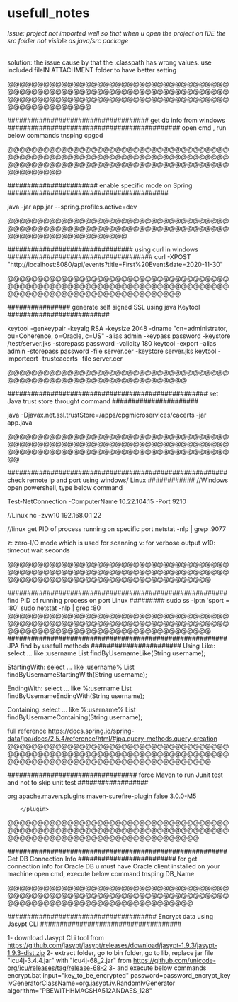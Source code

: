# usefull_notes
###### Issue: project not imported well so that when u open the project on IDE the src folder not visible as java/src package   ##

solution: the issue cause by that the .classpath has wrong values. use included fileIN ATTACHMENT folder to have better setting


@@@@@@@@@@@@@@@@@@@@@@@@@@@@@@@@@@@@@@@@@@@@@@@@@@@@@@@@@@@@@@@@@@@@@@@@@@@@@@@@@@@@@@@@@@@@@@@@@@@@@@@@@@@@@@@@@@@@@@@@@@@@@

#################################### get db info from windows   ############################################
open cmd , run below commands
tnsping cpgod

@@@@@@@@@@@@@@@@@@@@@@@@@@@@@@@@@@@@@@@@@@@@@@@@@@@@@@@@@@@@@@@@@@@@@@@@@@@@@@@@@@@@@@@@@@@@@@@@@@@@@@@@@@@@@@@@@@@@@@@@

####################### enable specific mode on Spring #########################################

java -jar app.jar --spring.profiles.active=dev

@@@@@@@@@@@@@@@@@@@@@@@@@@@@@@@@@@@@@@@@@@@@@@@@@@@@@@@@@@@@@@@@@@@@@@@@@@@@@@@@@@@@@@@@@@@@@@

################################ using curl in windows #####################################
curl -XPOST "http://localhost:8080/api/events?title=First%20Event&date=2020-11-30"

@@@@@@@@@@@@@@@@@@@@@@@@@@@@@@@@@@@@@@@@@@@@@@@@@@@@@@@@@@@@@@@@@@@@@@@@@@@@@@@@@@@@@@@@@@@@@@@@@@@@@@@



################ generate self signed SSL using java Keytool ##########################

keytool -genkeypair -keyalg RSA -keysize 2048 -dname "cn=administrator, ou=Coherence, o=Oracle, c=US" -alias admin -keypass password -keystore /test/server.jks -storepass password -validity 180
keytool -export -alias admin -storepass password -file server.cer -keystore server.jks
keytool -importcert -trustcacerts -file server.cer

@@@@@@@@@@@@@@@@@@@@@@@@@@@@@@@@@@@@@@@@@@@@@@@@@@@@@@@@@@@@@@@@@@@

################################################### set Java trust store throught command ######################

java -Djavax.net.ssl.trustStore=/apps/cpgmicroservices/cacerts -jar app.java

@@@@@@@@@@@@@@@@@@@@@@@@@@@@@@@@@@@@@@@@@@@@@@@@@@@@@@@@@@@@@@@@@@@@@@@@@@@@@@@@@@@@@@@@@@@@@@@@@@@@@@@@@@@@@@@@@

######################################################## check remote ip and port using windows/ Linux ############
//Windows
open powershell, type below command

Test-NetConnection -ComputerName 10.22.104.15 -Port 9210

//Linux
nc -zvw10 192.168.0.1 22

//linux get PID of process running on specific port
netstat -nlp | grep :9077

z: zero-I/O mode which is used for scanning
v: for verbose output
w10: timeout wait seconds

@@@@@@@@@@@@@@@@@@@@@@@@@@@@@@@@@@@@@@@@@@@@@@@@@@@@@@@@@@@@@@@@@@@@@@@@@@@@@@@@@@@@@@@@@@@@@@@@@@@@@@@@@@@@

######################################################## find PID of running process on port Linux #########
sudo ss -lptn 'sport = :80'
sudo netstat -nlp | grep :80
@@@@@@@@@@@@@@@@@@@@@@@@@@@@@@@@@@@@@@@@@@@@@@@@@@@@@@@@@@@@@@@@@@@@@@@@@@@@@@@@@@@@@@@@@@@@@@@@@@@@@@@@@@@@
######################################################## JPA find by usefull methods #######################
Using Like: select ... like :username
 List<User> findByUsernameLike(String username);

StartingWith: select ... like :username%
 List<User> findByUsernameStartingWith(String username);

EndingWith: select ... like %:username
 List<User> findByUsernameEndingWith(String username);

Containing: select ... like %:username%
 List<User> findByUsernameContaining(String username);

full reference 
https://docs.spring.io/spring-data/jpa/docs/2.5.4/reference/html/#jpa.query-methods.query-creation
@@@@@@@@@@@@@@@@@@@@@@@@@@@@@@@@@@@@@@@@@@@@@@@@@@@@@@@@@@@@@@@@@@@@@@@@@@@@@@@@@@@@@@@@@@@@@@@@@@@@@@@@@@@@

################################# force Maven to run Junit test and not to skip unit test ##################


 <plugin>
          <groupId>org.apache.maven.plugins</groupId>
          <artifactId>maven-surefire-plugin</artifactId>
          <configuration>
          <skip>false</skip>
          </configuration>
          <version>3.0.0-M5</version>
           
        </plugin>
@@@@@@@@@@@@@@@@@@@@@@@@@@@@@@@@@@@@@@@@@@@@@@@@@@@@@@@@@@@@@@@@@@@@@@@@@@@@@@@@@@@@@@@@@@@@@@@@@@@@@@@@@@

######################################################## Get DB Connection Info #########################
for get connection info for Oracle DB
u must have Oracle client installed on your machine
open cmd, execute below command
tnsping DB_Name

@@@@@@@@@@@@@@@@@@@@@@@@@@@@@@@@@@@@@@@@@@@@@@@@@@@@@@@@@@@@@@@@@@@@@@@@@@@@@@@@@@@@@@@@@@@@@@@@@@@@@@@@@

###################################### Encrypt data using Jasypt CLI ####################################

1- download Jasypt CLi tool from https://github.com/jasypt/jasypt/releases/download/jasypt-1.9.3/jasypt-1.9.3-dist.zip
2- extract folder, go to bin folder, go to lib, replace jar file "icu4j-3.4.4.jar" with "icu4j-68_2.jar" from https://github.com/unicode-org/icu/releases/tag/release-68-2
3- and execute below commands
encrypt.bat input="key_to_be_encrypted" password=password_encrypt_key ivGeneratorClassName=org.jasypt.iv.RandomIvGenerator algorithm="PBEWITHHMACSHA512ANDAES_128"
